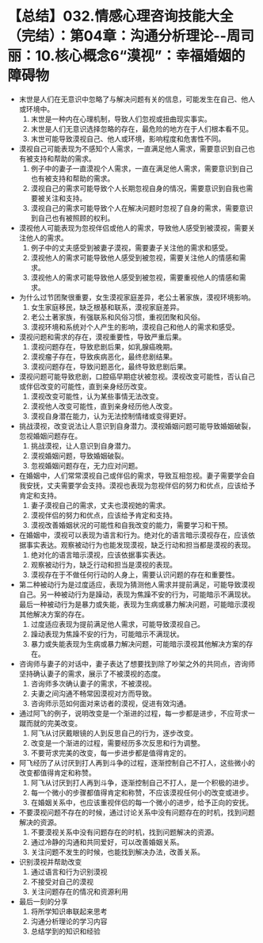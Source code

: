 # 【总结】032.情感心理咨询技能大全（完结）：第04章：沟通分析理论--周司丽：10.核心概念6“漠视”：幸福婚姻的障碍物

-   末世是人们在无意识中忽略了与解决问题有关的信息，可能发生在自己、他人或环境中。
    1.  末世是一种内在心理机制，导致人们忽视或扭曲现实事实。
    2.  末世是人们无意识选择忽略的存在，最危险的地方在于人们根本看不见。
    3.  末世可能导致漠视自己、他人或环境，影响程度和危害性不同。
-   漠视自己可能表现为不感知个人需求，一直满足他人需求，需要意识到自己也有被支持和帮助的需求。
    1.  例子中的妻子一直漠视个人需求，一直在满足他人需求，需要意识到自己也有被支持和帮助的需求。
    2.  漠视自己的需求可能导致个人长期忽视自身的情况，需要意识到自我也需要被关注和支持。
    3.  漠视自己的需求可能导致个人在解决问题时忽视了自身的需求，需要意识到自己也有被照顾的权利。
-   漠视他人可能表现为忽视伴侣或他人的需求，导致他人感受到被漠视，需要关注他人的需求。
    1.  例子中的丈夫感受到被妻子漠视，需要妻子关注他的需求和感受。
    2.  漠视他人的需求可能导致他人感受到被忽视，需要关注他人的情感和需求。
    3.  漠视他人的需求可能导致他人感受到被忽视，需要重视他人的情感和需求。
-   为什么过节团聚很重要，女生漠视家庭差异，老公土著家族，漠视环境影响。
    1.  女生家庭移民，缺乏根基和联系，漠视家庭差异。
    2.  老公土著家族，有强联系和风俗习惯，重视团聚和风俗。
    3.  漠视环境和系统对个人产生的影响，漠视自己和他人的需求和感受。
-   漠视问题和需求的存在，漠视重要性，导致严重后果。
    1.  漠视问题存在，导致悲剧后果，如乳腺癌晚期。
    2.  漠视瘤子存在，导致疾病恶化，最终悲剧结果。
    3.  漠视问题存在，导致问题恶化，最终导致悲剧后果。
-   漠视问题可能导致悲剧，口腔癌早期症状被忽视。漠视改变可能性，否认自己或伴侣改变的可能性，直到亲身经历改变。
    1.  漠视改变可能性，认为某些事情无法改变。
    2.  漠视他人改变可能性，直到亲身经历他人改变。
    3.  漠视自身潜在能力，认为无法控制情绪或变得更好。
-   挑战漠视，改变说法让人意识到自身潜力。漠视婚姻问题可能导致婚姻破裂，忽视婚姻问题存在。
    1.  挑战漠视，让人意识到自身潜力。
    2.  漠视婚姻问题，导致婚姻破裂。
    3.  忽视婚姻问题存在，无力应对问题。
-   在婚姻中，人们常常漠视自己或伴侣的需求，导致互相忽视。妻子需要学会自我安抚，丈夫需要学会支持。漠视也表现为忽视伴侣的努力和优点，应该给予肯定和支持。
    1.  妻子漠视自己的需求，丈夫也漠视她的需求。
    2.  漠视伴侣的努力和优点，应该给予肯定和支持。
    3.  漠视改善婚姻状况的可能性和自我改变的能力，需要学习和干预。
-   在婚姻中，漠视可以表现为语言和行为。绝对化的语言暗示漠视存在，应该依据事实表达。观察被动行为也能发现漠视，缺乏行动和担当都是漠视的表现。
    1.  绝对化的语言暗示漠视，应该依据事实表达。
    2.  观察被动行为，缺乏行动和担当是漠视的表现。
    3.  漠视存在于不做任何行动的人身上，需要认识问题的存在和重要性。
-   第二种被动行为是过度适应，表现为猜测他人需求并提前满足，可能导致漠视自己。另一种被动行为是躁动，表现为焦躁不安的行为，可能暗示不满现状。最后一种被动行为是暴力或失能，表现为生病或暴力解决问题，可能暗示漠视其他解决方案的存在。
    1.  过度适应表现为提前满足他人需求，可能导致漠视自己。
    2.  躁动表现为焦躁不安的行为，可能暗示不满现状。
    3.  暴力或失能表现为生病或暴力解决问题，可能暗示漠视其他解决方案的存在。
-   咨询师与妻子的对话中，妻子表达了想要找到除了吵架之外的共同点，咨询师坚持确认妻子的需求，展示了不被漠视的态度。
    1.  咨询师多次确认妻子的需求，不被漠视。
    2.  夫妻之间沟通不畅常因漠视对方而导致。
    3.  咨询师示范如何面对来访者的漠视，促进有效沟通。
-   通过阿飞的例子，说明改变是一个渐进的过程，每一步都是进步，不应苛求一蹴而就的完美改变。
    1.  阿飞从讨厌戴眼镜的人到反思自己的行为，逐步改变。
    2.  改变是一个渐进的过程，需要经历多次反思和行为调整。
    3.  不要苛求完美的改变，每一步进步都是值得肯定的。
-   阿飞经历了从讨厌到打人再到斗争的过程，逐渐控制自己不打人，这些微小的改变都值得肯定和称赞。
    1.  阿飞从讨厌到打人再到斗争，逐渐控制自己不打人，是一个积极的进步。
    2.  每一个微小的步骤都值得肯定和称赞，不应该漠视任何小的改变或进步。
    3.  在婚姻关系中，也应该重视伴侣的每一个微小的进步，给予正向的安抚。
-   不要漠视问题不存在的时候，通过讨论关系中没有问题存在的时机，找到问题解决的资源。
    1.  不要漠视关系中没有问题存在的时机，找到问题解决的资源。
    2.  通过冷静的沟通和共同爱好，可以改善婚姻关系。
    3.  关注问题不发生的时候，也能找到解决办法，改善关系。
-   识别漠视并帮助改变
    1.  通过语言和行为识别漠视
    2.  不接受对自己的漠视
    3.  关注问题存在的情况和资源利用
-   最后一刻的分享
    1.  将所学知识串联起来思考
    2.  沟通分析理论的学习内容
    3.  总结学到的知识和经验